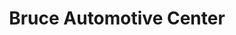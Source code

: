 ---
title: "Bruce Automotive Center"
url: /florence/bruce-automotive-center/
shop: Autowerkstatt
---